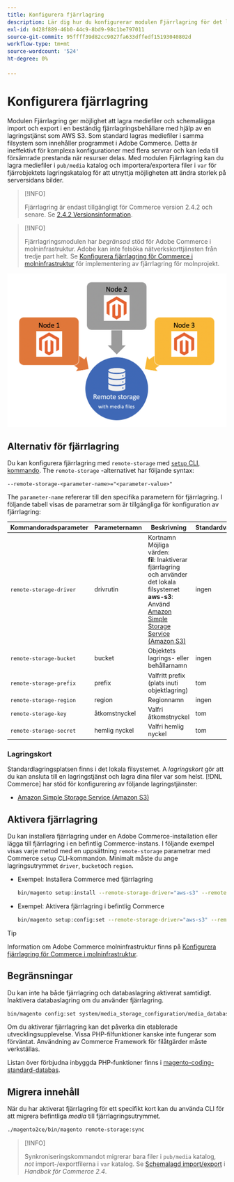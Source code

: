 ```yaml
---
title: Konfigurera fjärrlagring
description: Lär dig hur du konfigurerar modulen Fjärrlagring för det lokala handelsprogrammet.
exl-id: 0428f889-46b0-44c9-8bd9-98c1be797011
source-git-commit: 95ffff39d82cc9027fa633dffedf15193040802d
workflow-type: tm+mt
source-wordcount: '524'
ht-degree: 0%

---
```


# Konfigurera fjärrlagring

Modulen Fjärrlagring ger möjlighet att lagra mediefiler och schemalägga import och export i en beständig fjärrlagringsbehållare med hjälp av en lagringstjänst som AWS S3. Som standard lagras mediefiler i samma filsystem som innehåller programmet i Adobe Commerce. Detta är ineffektivt för komplexa konfigurationer med flera servrar och kan leda till försämrade prestanda när resurser delas. Med modulen Fjärrlagring kan du lagra mediefiler i `pub/media` katalog och importera/exportera filer i `var` för fjärrobjektets lagringskatalog för att utnyttja möjligheten att ändra storlek på serversidans bilder.

>[!INFO]
>
>Fjärrlagring är endast tillgängligt för Commerce version 2.4.2 och senare. Se [2.4.2 Versionsinformation](https://devdocs.magento.com/guides/v2.4/release-notes/open-source-2-4-2.html).

>[!INFO]
>
>Fjärrlagringsmodulen har _begränsad_ stöd för Adobe Commerce i molninfrastruktur. Adobe kan inte felsöka nätverkskorttjänsten från tredje part helt. Se [Konfigurera fjärrlagring för Commerce i molninfrastruktur](cloud-support.md) för implementering av fjärrlagring för molnprojekt.

![schemabild](../../assets/configuration/remote-storage-schema.png)

## Alternativ för fjärrlagring

Du kan konfigurera fjärrlagring med `remote-storage` med [`setup` CLI, kommando](../../installation/tutorials/deployment.md). The `remote-storage` -alternativet har följande syntax:

```text
--remote-storage-<parameter-name>="<parameter-value>"
```

The `parameter-name` refererar till den specifika parametern för fjärrlagring. I följande tabell visas de parametrar som är tillgängliga för konfiguration av fjärrlagring:

| Kommandoradsparameter | Parameternamn | Beskrivning | Standardvärde |
|--- |--- |--- |--- |
| `remote-storage-driver` | drivrutin | Kortnamn<br>Möjliga värden:<br>**fil**: Inaktiverar fjärrlagring och använder det lokala filsystemet <br>**aws-s3**: Använd [Amazon Simple Storage Service (Amazon S3)](remote-storage-aws-s3.md) | ingen |
| `remote-storage-bucket` | bucket | Objektets lagrings- eller behållarnamn | ingen |
| `remote-storage-prefix` | prefix | Valfritt prefix (plats inuti objektlagring) | tom |
| `remote-storage-region` | region | Regionnamn | ingen |
| `remote-storage-key` | åtkomstnyckel | Valfri åtkomstnyckel | tom |
| `remote-storage-secret` | hemlig nyckel | Valfri hemlig nyckel | tom |

### Lagringskort

Standardlagringsplatsen finns i det lokala filsystemet. A _lagringskort_ gör att du kan ansluta till en lagringstjänst och lagra dina filer var som helst. [!DNL Commerce] har stöd för konfigurering av följande lagringstjänster:

- [Amazon Simple Storage Service (Amazon S3)](remote-storage-aws-s3.md)

## Aktivera fjärrlagring

Du kan installera fjärrlagring under en Adobe Commerce-installation eller lägga till fjärrlagring i en befintlig Commerce-instans. I följande exempel visas varje metod med en uppsättning `remote-storage` parametrar med Commerce `setup` CLI-kommandon. Minimalt måste du ange lagringsutrymmet `driver`, `bucket`och `region`.

- Exempel: Installera Commerce med fjärrlagring

   ```bash
   bin/magento setup:install --remote-storage-driver="aws-s3" --remote-storage-bucket="myBucket" --remote-storage-region="us-east-1"
   ```

- Exempel: Aktivera fjärrlagring i befintlig Commerce

   ```bash
   bin/magento setup:config:set --remote-storage-driver="aws-s3" --remote-storage-bucket="myBucket" --remote-storage-region="us-east-1"
   ```

>[!TIP]
>
>Information om Adobe Commerce molninfrastruktur finns på [Konfigurera fjärrlagring för Commerce i molninfrastruktur](cloud-support.md).

## Begränsningar

Du kan inte ha både fjärrlagring och databaslagring aktiverat samtidigt. Inaktivera databaslagring om du använder fjärrlagring.

```bash
bin/magento config:set system/media_storage_configuration/media_database 0
```

Om du aktiverar fjärrlagring kan det påverka din etablerade utvecklingsupplevelse. Vissa PHP-filfunktioner kanske inte fungerar som förväntat. Användning av Commerce Framework för filåtgärder måste verkställas.

Listan över förbjudna inbyggda PHP-funktioner finns i [magento-coding-standard-databas][code-standard].

## Migrera innehåll

När du har aktiverat fjärrlagring för ett specifikt kort kan du använda CLI för att migrera befintliga _media_ till fjärrlagringsutrymmet.

```bash
./magento2ce/bin/magento remote-storage:sync
```

>[!INFO]
>
>Synkroniseringskommandot migrerar bara filer i `pub/media` katalog, _not_ import-/exportfilerna i `var` katalog. Se [Schemalagd import/export][import-export] i _Handbok för Commerce 2.4_.

<!-- link definitions -->

[import-export]: https://docs.magento.com/user-guide/system/data-scheduled-import-export.html
[code-standard]: https://github.com/magento/magento-coding-standard/blob/develop/Magento2/Sniffs/Functions/DiscouragedFunctionSniff.php
